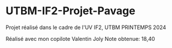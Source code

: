 # UTBM-IF2-Projet-Pavage
 Projet réalisé dans le cadre de l'UV IF2, UTBM PRINTEMPS 2024

Réalisé avec mon copilote Valentin Joly
Note obtenue: 18,40